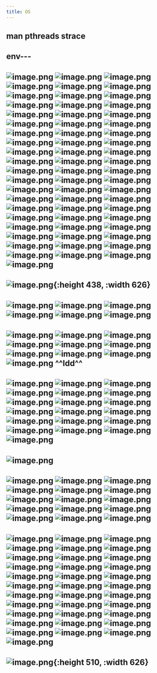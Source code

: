 ```yaml
---
title: OS
---
```


## man pthreads strace
## env---
## ![image.png](/assets/pages_os_1614735773756_0.png) ![image.png](/assets/pages_os_1614735713349_0.png) ![image.png](/assets/pages_os_1614735693576_0.png) ![image.png](/assets/pages_os_1614749440345_0.png) ![image.png](/assets/pages_os_1614758602363_0.png) ![image.png](/assets/pages_os_1614758788057_0.png) ![image.png](/assets/pages_os_1614758883721_0.png) ![image.png](/assets/pages_os_1614758918643_0.png) ![image.png](/assets/pages_os_1614749091929_0.png) ![image.png](/assets/pages_os_1614747035105_0.png) ![image.png](/assets/pages_os_1614747140132_0.png) ![image.png](/assets/pages_os_1614747362559_0.png) ![image.png](/assets/pages_os_1614747719468_0.png) ![image.png](/assets/pages_os_1614747747880_0.png) ![image.png](/assets/pages_os_1614747912901_0.png) ![image.png](/assets/pages_os_1614748033681_0.png) ![image.png](/assets/pages_os_1614748056551_0.png) ![image.png](/assets/pages_os_1614748096111_0.png) ![image.png](/assets/pages_os_1614748226219_0.png) ![image.png](/assets/pages_os_1614748244379_0.png) ![image.png](/assets/pages_os_1614748361954_0.png) ![image.png](/assets/pages_os_1614748423857_0.png) ![image.png](/assets/pages_os_1614748616456_0.png) ![image.png](/assets/pages_os_1614748672809_0.png) ![image.png](/assets/pages_os_1614748971773_0.png) ![image.png](/assets/pages_os_1614735645763_0.png) ![image.png](/assets/pages_os_1614687381852_0.png) ![image.png](/assets/pages_os_1614687728251_0.png) ![image.png](/assets/pages_os_1614687798681_0.png) ![image.png](/assets/pages_os_1614689598324_0.png) ![image.png](/assets/pages_os_1614689640275_0.png) ![image.png](/assets/pages_os_1614689869210_0.png) ![image.png](/assets/pages_os_1614689986771_0.png) ![image.png](/assets/pages_os_1614690046217_0.png) ![image.png](/assets/pages_os_1614690082721_0.png) ![image.png](/assets/pages_os_1614690208142_0.png) ![image.png](/assets/pages_os_1614690265238_0.png) ![image.png](/assets/pages_os_1614687931516_0.png) ![image.png](/assets/pages_os_1614688310531_0.png) ![image.png](/assets/pages_os_1614688827317_0.png) ![image.png](/assets/pages_os_1614688991762_0.png) ![image.png](/assets/pages_os_1614689276708_0.png) ![image.png](/assets/pages_os_1614689360000_0.png) ![image.png](/assets/pages_os_1614689429418_0.png) ![image.png](/assets/pages_os_1614689511908_0.png) ![image.png](/assets/pages_os_1614689539947_0.png) ![image.png](/assets/pages_os_1614689594338_0.png) ![image.png](/assets/pages_os_1614684369918_0.png) ![image.png](/assets/pages_os_1614684970160_0.png) ![image.png](/assets/pages_os_1614685086024_0.png) ![image.png](/assets/pages_os_1614685456988_0.png) ![image.png](/assets/pages_os_1614685630164_0.png) ![image.png](/assets/pages_os_1614686152282_0.png) ![image.png](/assets/pages_os_1614686180619_0.png) ![image.png](/assets/pages_os_1614686597903_0.png) ![image.png](/assets/pages_os_1614686733685_0.png) ![image.png](/assets/pages_os_1614686742920_0.png) ![image.png](/assets/pages_os_1614687038939_0.png) ![image.png](/assets/pages_os_1614765161239_0.png) ![image.png](/assets/pages_os_1614765255929_0.png) ![image.png](/assets/pages_os_1614765310343_0.png)
##
## ![image.png](/assets/pages_os_1614613995207_0.png){:height 438, :width 626}
## ![image.png](/assets/pages_os_1614681146671_0.png) ![image.png](/assets/pages_os_1614681691452_0.png) ![image.png](/assets/pages_os_1614681753826_0.png) ![image.png](/assets/pages_os_1614681851841_0.png) ![image.png](/assets/pages_os_1614681897721_0.png) ![image.png](/assets/pages_os_1614682127174_0.png)
##
##
##
##
##
## ![image.png](/assets/pages_os_1614613202356_0.png) ![image.png](/assets/pages_os_1614613288016_0.png) ![image.png](/assets/pages_os_1614613377324_0.png) ![image.png](/assets/pages_os_1614613431111_0.png) ![image.png](/assets/pages_os_1614613502997_0.png) ![image.png](/assets/pages_os_1614613523048_0.png) ![image.png](/assets/pages_os_1614613711501_0.png) ![image.png](/assets/pages_os_1614613734375_0.png) ![image.png](/assets/pages_os_1614613817995_0.png) ![image.png](/assets/pages_os_1614613926858_0.png) ^^ldd^^
## ![image.png](/assets/pages_os_1614614120425_0.png) ![image.png](/assets/pages_os_1614614164635_0.png) ![image.png](/assets/pages_os_1614614209138_0.png) ![image.png](/assets/pages_os_1614614329630_0.png) ![image.png](/assets/pages_os_1614614422647_0.png) ![image.png](/assets/pages_os_1614614719847_0.png) ![image.png](/assets/pages_os_1614614804917_0.png) ![image.png](/assets/pages_os_1614614822513_0.png) ![image.png](/assets/pages_os_1614614948071_0.png) ![image.png](/assets/pages_os_1614615191457_0.png) ![image.png](/assets/pages_os_1614615248154_0.png) ![image.png](/assets/pages_os_1614615312436_0.png) ![image.png](/assets/pages_os_1614615503546_0.png) ![image.png](/assets/pages_os_1614615594790_0.png) ![image.png](/assets/pages_os_1614615838901_0.png) ![image.png](/assets/pages_os_1614615944733_0.png) ![image.png](/assets/pages_os_1614616115168_0.png) ![image.png](/assets/pages_os_1614616274145_0.png) ![image.png](/assets/pages_os_1614616340786_0.png)
## ![image.png](/assets/pages_os_1614616451436_0.png)
## ![image.png](/assets/pages_os_1614616493690_0.png) ![image.png](/assets/pages_os_1614616536367_0.png) ![image.png](/assets/pages_os_1614616713913_0.png) ![image.png](/assets/pages_os_1614616728034_0.png) ![image.png](/assets/pages_os_1614616751756_0.png) ![image.png](/assets/pages_os_1614616769899_0.png) ![image.png](/assets/pages_os_1614616786110_0.png) ![image.png](/assets/pages_os_1614616813595_0.png) ![image.png](/assets/pages_os_1614616834804_0.png) ![image.png](/assets/pages_os_1614616850043_0.png) ![image.png](/assets/pages_os_1614616854936_0.png) ![image.png](/assets/pages_os_1614616860092_0.png) ![image.png](/assets/pages_os_1614616887400_0.png) ![image.png](/assets/pages_os_1614616929124_0.png) ![image.png](/assets/pages_os_1614617114231_0.png)
## ![image.png](/assets/pages_os_1614617477412_0.png) ![image.png](/assets/pages_os_1614617506795_0.png) ![image.png](/assets/pages_os_1614651762713_0.png) ![image.png](/assets/pages_os_1614651821433_0.png) ![image.png](/assets/pages_os_1614651835500_0.png) ![image.png](/assets/pages_os_1614652961450_0.png) ![image.png](/assets/pages_os_1614653234513_0.png) ![image.png](/assets/pages_os_1614653469223_0.png) ![image.png](/assets/pages_os_1614654223015_0.png) ![image.png](/assets/pages_os_1614654259514_0.png) ![image.png](/assets/pages_os_1614654547731_0.png) ![image.png](/assets/pages_os_1614654560446_0.png) ![image.png](/assets/pages_os_1614654941559_0.png) ![image.png](/assets/pages_os_1614655157024_0.png) ![image.png](/assets/pages_os_1614655211162_0.png) ![image.png](/assets/pages_os_1614655235807_0.png) ![image.png](/assets/pages_os_1614656199618_0.png) ![image.png](/assets/pages_os_1614656305639_0.png) ![image.png](/assets/pages_os_1614657102426_0.png) ![image.png](/assets/pages_os_1614657269185_0.png) ![image.png](/assets/pages_os_1614657338446_0.png) ![image.png](/assets/pages_os_1614657481991_0.png) ![image.png](/assets/pages_os_1614657575195_0.png) ![image.png](/assets/pages_os_1614657590637_0.png) ![image.png](/assets/pages_os_1614657705025_0.png) ![image.png](/assets/pages_os_1614657901932_0.png) ![image.png](/assets/pages_os_1614658231041_0.png) ![image.png](/assets/pages_os_1614658323405_0.png) ![image.png](/assets/pages_os_1614658396050_0.png) ![image.png](/assets/pages_os_1614658559538_0.png) ![image.png](/assets/pages_os_1614658629346_0.png) ![image.png](/assets/pages_os_1614658734179_0.png) ![image.png](/assets/pages_os_1614658877469_0.png) ![image.png](/assets/pages_os_1614659160989_0.png)
##
##
##
##
##
##
## ![image.png](/assets/pages_os_1614611988373_0.png){:height 510, :width 626}
